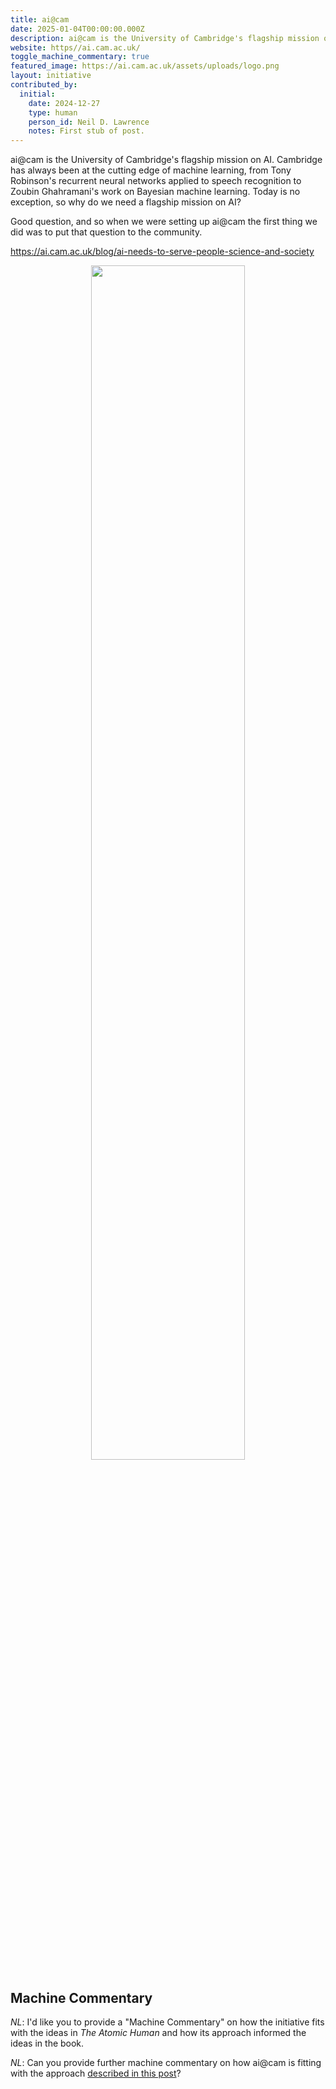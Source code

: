 ```yaml
---
title: ai@cam
date: 2025-01-04T00:00:00.000Z
description: ai@cam is the University of Cambridge's flagship mission on AI.
website: https//ai.cam.ac.uk/
toggle_machine_commentary: true
featured_image: https://ai.cam.ac.uk/assets/uploads/logo.png
layout: initiative
contributed_by:
  initial:
    date: 2024-12-27
    type: human
    person_id: Neil D. Lawrence
    notes: First stub of post.
---
```



ai@cam is the University of Cambridge's flagship mission on AI. Cambridge has always been at the cutting edge of machine learning, from Tony Robinson's recurrent neural networks applied to speech recognition to Zoubin Ghahramani's work on Bayesian machine learning. Today is no exception, so why do we need a flagship mission on AI?

Good question, and so when we were setting up ai@cam the first thing we did was to put that question to the community. 

<https://ai.cam.ac.uk/blog/ai-needs-to-serve-people-science-and-society>


<center>
<image src="https://ai.cam.ac.uk/assets/uploads/logo.png" width="70%"/>

<i></i>
</center>


<div class="machine-commentary" markdown=1>

## Machine Commentary

*NL*: I'd like you to provide a "Machine Commentary" on how the initiative fits with the ideas in *The Atomic Human* and how its approach informed the ideas in the book.


*NL*: Can you provide further machine commentary on how ai@cam is fitting with the approach [described in this post](/reflections/purpose-people-projects-principles-process/)?

</div>
